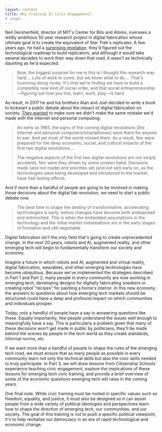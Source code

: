 ```yaml
---
layout: content
title: Why Training In Civic Engagement?
# image:
---
```


Neil Gershenfeld, director of MIT's Center for Bits and Atoms, oversees a wildly ambitious 50 year research project in digital fabrication whose ultimate goal is to create the equivalent of Star Trek's replicator. A few years ago, he had a [surprising revelation](https://www.edge.org/conversation/neil_gershenfeld-digital-reality):  they'd figured out the technological roadmap to build replicators, and although it would take several decades to work their way down that road, it wasn't as technically daunting as he'd expected.

> Now, the biggest surprise for me in this is I thought the research was hard.... Lots of work to come, but we know what to do.... That's humming along nicely. It's that we're finding we have to build a completely new kind of social order, and that social entrepreneurship—figuring out how you live, learn, work, play—is hard.

As result, in 2017 he and his brothers Alan and Joel decided to write a book to kickstart a public debate about the impact of digital fabrication on society. [They wanted](http://designingreality.org) to make sure we didn't make the same mistake we'd made with the Internet and personal computing.

> As early as 1965, the signs of the coming digital revolutions [the Internet and personal computers/smartphones] were there for anyone to see. And yet most of the world missed them. As a result, few were prepared for the deep economic, social, and cultural impacts of the first two digital revolutions....  
> 
> The negative aspects of the first two digital revolutions are not simply accidents. Nor were they driven by some unseen hand. Decisions made (and not made) and priorities set (and not set) early on, as the technologies were being developed and introduced to the market, have had lasting effects.

And if more than a handful of people are going to be involved in making those decisions about the digital fab revolution, we need to start a public debate now.

> The best time to shape the destiny of transformative, accelerating technologies is early, before changes have become both widespread and entrenched. This is when the embedded assumptions in the technology and the initial market instantiations are in the early stages of formation and still negotiable.

Digital fabrication isn't the only field that's going to create unprecedented change. In the next 20 years, robots and AI, augmented reality, and other emerging tech will begin to fundamentally transform our society and economy.  

Imagine a future in which robots and AI, augmented and virtual reality, digital fabrication, wearables, and other emerging technologies have become ubiquitous.  Because we've implemented the strategies described in Part 1 and Part 2, many people in every community are now working in emerging tech, developing designs for digitally fabricating sneakers or creating robot "recipes" for painting a home's interior.  In this new economy, the answers to questions about how emerging tech markets should be structured could have a deep and profound impact on which communities and individuals prosper. 

Today, only a handful of people have a say in answering questions like these.  Equally importantly, few people understand the issues well enough to meaningfully have a say. This is particularly a problem given that many of these decisions won't get made in public by politicians, they'll be made behind the scenes by people in the tech world as they create standards, informal norms, etc.

If we want more than a handful of people to shape the rules of the emerging tech road, we must ensure that as many people as possible in every community learn not only the technical skills but also the civic skills needed to truly participate. In Part 3, we will draw lessons from Citizenship Schools' experience teaching civic engagement, explore the implications of these lessons for emerging tech civic training, and provide a brief overview of some of the economic questions emerging tech will raise in the coming years.

One final note. While civic training must be rooted in specific values such as freedom, equality, and justice, it must also be designed so it can assist people from a wide variety of political ideologies and perspectives learn how to shape the direction of emerging tech, our communities, and our society. The goal of this training is not to push a specific political viewpoint, it's to help revitalize our democracy in an era of rapid technological and economic change.

